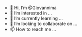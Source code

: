 - 👋 Hi, I’m @Giovannima
- 👀 I’m interested in ...
- 🌱 I’m currently learning ...
- 💞️ I’m looking to collaborate on ...
- 📫 How to reach me ...

<!---
Giovannima/Giovannima is a ✨ special ✨ repository because its `README.md` (this file) appears on your GitHub profile.
You can click the Preview link to take a look at your changes.
--->
